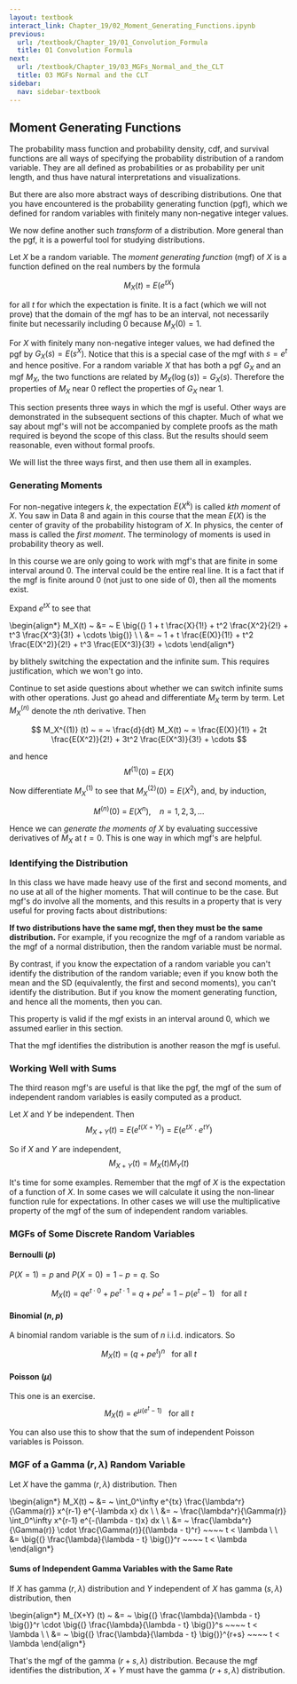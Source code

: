 ```yaml
---
layout: textbook
interact_link: Chapter_19/02_Moment_Generating_Functions.ipynb
previous:
  url: /textbook/Chapter_19/01_Convolution_Formula
  title: 01 Convolution Formula
next:
  url: /textbook/Chapter_19/03_MGFs_Normal_and_the_CLT
  title: 03 MGFs Normal and the CLT
sidebar:
  nav: sidebar-textbook
---
```


## Moment Generating Functions ##

The probability mass function and probability density, cdf, and survival functions are all ways of specifying the probability distribution of a random variable. They are all defined as probabilities or as probability per unit length, and thus have natural interpretations and visualizations.

But there are also more abstract ways of describing distributions. One that you have encountered is the probability generating function (pgf), which we defined for random variables with finitely many non-negative integer values.

We now define another such *transform* of a distribution. More general than the pgf, it is a powerful tool for studying distributions.

Let $X$ be a random variable. The *moment generating function* (mgf) of $X$ is a function defined on the real numbers by the formula

$$
M_X(t) ~ = ~ E(e^{tX}) 
$$

for all $t$ for which the expectation is finite. It is a fact (which we will not prove) that the domain of the mgf has to be an interval, not necessarily finite but necessarily including 0 because $M_X(0) = 1$.

For $X$ with finitely many non-negative integer values, we had defined the pgf by $G_X(s) = E(s^X)$. Notice that this is a special case of the mgf with $s = e^t$ and hence positive. For a random variable $X$ that has both a pgf $G_X$ and an mgf $M_X$, the two functions are related by $M_X(\log(s)) = G_X(s)$. Therefore the properties of $M_X$ near 0 reflect the properties of $G_X$ near 1.

This section presents three ways in which the mgf is useful. Other ways are demonstrated in the subsequent sections of this chapter. Much of what we say about mgf's will not be accompanied by complete proofs as the math required is beyond the scope of this class. But the results should seem reasonable, even without formal proofs.

We will list the three ways first, and then use them all in examples.

### Generating Moments ###
For non-negative integers $k$, the expectation $E(X^k)$ is called *$k$th moment* of $X$. You saw in Data 8 and again in this course that the mean $E(X)$ is the center of gravity of the probability histogram of $X$. In physics, the center of mass is called the *first moment*. The terminology of moments is used in probability theory as well.

In this course we are only going to work with mgf's that are finite in some interval around 0. The interval could be the entire real line. It is a fact that if the mgf is finite around 0 (not just to one side of 0), then all the moments exist.

Expand $e^{tX}$ to see that

\begin{align*}
M_X(t) ~ &= ~ E \big{(} 1 + t \frac{X}{1!} + t^2 \frac{X^2}{2!} + t^3 \frac{X^3}{3!} + \cdots \big{)} \\ \\
&= ~ 1 + t \frac{E(X)}{1!} + t^2 \frac{E(X^2)}{2!} + t^3 \frac{E(X^3)}{3!} + \cdots
\end{align*}

by blithely switching the expectation and the infinite sum. This requires justification, which we won't go into.

Continue to set aside questions about whether we can switch infinite sums with other operations. Just go ahead and differentiate $M_X$ term by term. Let $M_X^{(n)}$ denote the $n$th derivative. Then

$$
M_X^{(1)} (t) ~ = ~ \frac{d}{dt} M_X(t) ~ = \frac{E(X)}{1!} + 2t \frac{E(X^2)}{2!} + 3t^2 \frac{E(X^3)}{3!} + \cdots
$$

and hence
$$
M^{(1)} (0) ~ = ~ E(X)
$$

Now differentiate $M_X^{(1)}$ to see that $M_X^{(2)}(0) = E(X^2)$, and, by induction,

$$
M^{(n)} (0) ~ = ~ E(X^n), ~~~~ n = 1, 2, 3, \ldots
$$

Hence we can *generate the moments of $X$* by evaluating successive derivatives of $M_X$ at $t=0$. This is one way in which mgf's are helpful.

### Identifying the Distribution ###
In this class we have made heavy use of the first and second moments, and no use at all of the higher moments. That will continue to be the case. But mgf's do involve all the moments, and this results in a property that is very useful for proving facts about distributions:

**If two distributions have the same mgf, then they must be the same distribution.** For example, if you recognize the mgf of a random variable as the mgf of a normal distribution, then the random variable must be normal.

By contrast, if you know the expectation of a random variable you can't identify the distribution of the random variable; even if you know both the mean and the SD (equivalently, the first and second moments), you can't identify the distribution. But if you know the moment generating function, and hence all the moments, then you can.

This property is valid if the mgf exists in an interval around 0, which we assumed earlier in this section.

That the mgf identifies the distribution is another reason the mgf is useful.

### Working Well with Sums ###
The third reason mgf's are useful is that like the pgf, the mgf of the sum of independent random variables is easily computed as a product.

Let $X$ and $Y$ be independent. Then
$$
M_{X+Y} (t) ~ = ~ E(e^{t(X+Y)}) ~ = ~ E(e^{tX} \cdot e^{tY})
$$

So if $X$ and $Y$ are independent,
$$
M_{X+Y}(t) ~ = ~ M_X(t) M_Y(t)
$$

It's time for some examples. Remember that the mgf of $X$ is the expectation of a function of $X$. In some cases we will calculate it using the non-linear function rule for expectations. In other cases we will use the multiplicative property of the mgf of the sum of independent random variables.

### MGFs of Some Discrete Random Variables ###

#### Bernoulli $(p)$ ####
$P(X = 1) = p$ and $P(X = 0) = 1 - p = q$. So

$$
M_X(t) ~ = ~ qe^{t \cdot 0} + pe^{t \cdot 1} ~ = ~ q + pe^t ~ = ~ 1 - p(e^t - 1)  ~~~ \text{for all } t 
$$

#### Binomial $(n, p)$ ####
A binomial random variable is the sum of $n$ i.i.d. indicators. So

$$
M_X(t) ~ = ~ (q + pe^t)^n ~~~ \text{for all } t 
$$

#### Poisson $(\mu)$ ####
This one is an exercise.
$$
M_X(t) ~ = ~ e^{\mu(e^t - 1)} ~~~ \text{for all } t
$$

You can also use this to show that the sum of independent Poisson variables is Poisson.

### MGF of a Gamma $(r, \lambda )$ Random Variable ###

Let $X$ have the gamma $(r, \lambda)$ distribution. Then

\begin{align*}
M_X(t) ~ &= ~ \int_0^\infty e^{tx} \frac{\lambda^r}{\Gamma(r)} x^{r-1} e^{-\lambda x} dx \\ \\
&= ~ \frac{\lambda^r}{\Gamma(r)} \int_0^\infty x^{r-1} e^{-(\lambda - t)x} dx \\ \\
&= ~ \frac{\lambda^r}{\Gamma(r)} \cdot \frac{\Gamma(r)}{(\lambda - t)^r} ~~~~ t < \lambda \\ \\
&= \big{(} \frac{\lambda}{\lambda - t} \big{)}^r ~~~~ t < \lambda
\end{align*} 

#### Sums of Independent Gamma Variables with the Same Rate ####
If $X$ has gamma $(r, \lambda)$ distribution and $Y$ independent of $X$ has gamma $(s, \lambda)$ distribution, then

\begin{align*} 
M_{X+Y} (t) ~ &= ~ \big{(} \frac{\lambda}{\lambda - t} \big{)}^r \cdot \big{(} \frac{\lambda}{\lambda - t} \big{)}^s ~~~~ t < \lambda \\ \\
&= ~ \big{(} \frac{\lambda}{\lambda - t} \big{)}^{r+s} ~~~~ t < \lambda
\end{align*}

That's the mgf of the gamma $(r+s, \lambda)$ distribution. Because the mgf identifies the distribution, $X+Y$ must have the gamma $(r+s, \lambda)$ distribution.
